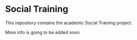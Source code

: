 # Social Training

This repository contains the academic Social Training project.

More info is going to be added soon.
